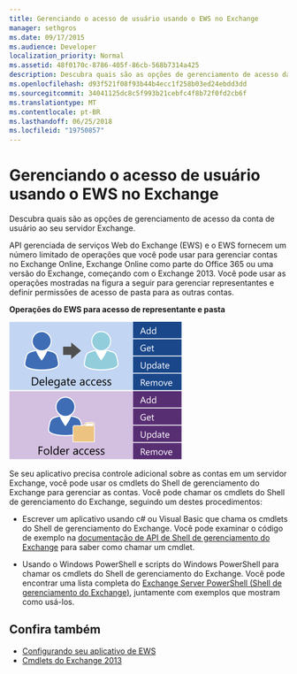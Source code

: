 ```yaml
---
title: Gerenciando o acesso de usuário usando o EWS no Exchange
manager: sethgros
ms.date: 09/17/2015
ms.audience: Developer
localization_priority: Normal
ms.assetid: 48f0170c-8786-405f-86cb-568b7314a425
description: Descubra quais são as opções de gerenciamento de acesso da conta de usuário ao seu servidor Exchange.
ms.openlocfilehash: d93f521f08f93b44b4ecc1f258b03ed24ebdd3dd
ms.sourcegitcommit: 34041125dc8c5f993b21cebfc4f8b72f0fd2cb6f
ms.translationtype: MT
ms.contentlocale: pt-BR
ms.lasthandoff: 06/25/2018
ms.locfileid: "19750857"
---
```

# <a name="managing-user-access-by-using-ews-in-exchange"></a>Gerenciando o acesso de usuário usando o EWS no Exchange

Descubra quais são as opções de gerenciamento de acesso da conta de usuário ao seu servidor Exchange.
  
API gerenciada de serviços Web do Exchange (EWS) e o EWS fornecem um número limitado de operações que você pode usar para gerenciar contas no Exchange Online, Exchange Online como parte do Office 365 ou uma versão do Exchange, começando com o Exchange 2013. Você pode usar as operações mostradas na figura a seguir para gerenciar representantes e definir permissões de acesso de pasta para as outras contas. 
  
**Operações do EWS para acesso de representante e pasta**

![Opções de gerenciamento de usuário do EWS.](media/Exchange_ManagingUserAccess_1.png)
  
Se seu aplicativo precisa controle adicional sobre as contas em um servidor Exchange, você pode usar os cmdlets do Shell de gerenciamento do Exchange para gerenciar as contas. Você pode chamar os cmdlets do Shell de gerenciamento do Exchange, seguindo um destes procedimentos:
  
- Escrever um aplicativo usando c# ou Visual Basic que chama os cmdlets do Shell de gerenciamento do Exchange. Você pode examinar o código de exemplo na [documentação de API de Shell de gerenciamento do Exchange](../management/exchange-management-shell.md) para saber como chamar um cmdlet. 
    
- Usando o Windows PowerShell e scripts do Windows PowerShell para chamar os cmdlets do Shell de gerenciamento do Exchange. Você pode encontrar uma lista completa do [Exchange Server PowerShell (Shell de gerenciamento do Exchange)](https://docs.microsoft.com/en-us/powershell/exchange/exchange-server/exchange-management-shell?view=exchange-ps), juntamente com exemplos que mostram como usá-los. 
    
## <a name="see-also"></a>Confira também

- [Configurando seu aplicativo de EWS](setting-up-your-ews-application.md)   
- [Cmdlets do Exchange 2013](https://docs.microsoft.com/en-us/powershell/exchange/?view=exchange-ps)  
    

